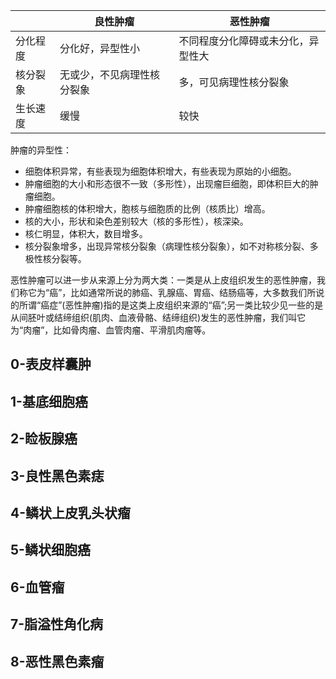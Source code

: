|     | 良性肿瘤   | 恶性肿瘤 | 
|  ----   | ----   | ---- | 
| 分化程度  | 分化好，异型性小 |  不同程度分化障碍或未分化，异型性大    |
| 核分裂象  | 无或少，不见病理性核分裂象 |  多，可见病理性核分裂象    |
| 生长速度  | 缓慢 |  较快    |

肿瘤的异型性：
+ 细胞体积异常，有些表现为细胞体积增大，有些表现为原始的小细胞。
+ 肿瘤细胞的大小和形态很不一致（多形性），出现瘤巨细胞，即体积巨大的肿瘤细胞。
+ 肿瘤细胞核的体积增大，胞核与细胞质的比例（核质比）增高。
+ 核的大小，形状和染色差别较大（核的多形性），核深染。
+ 核仁明显，体积大，数目增多。
+ 核分裂象增多，出现异常核分裂象（病理性核分裂象），如不对称核分裂、多极性核分裂等。

恶性肿瘤可以进一步从来源上分为两大类：一类是从上皮组织发生的恶性肿瘤，我们称它为“癌”，比如通常所说的肺癌、乳腺癌、胃癌、结肠癌等，大多数我们所说的所谓“癌症”(恶性肿瘤)指的是这类上皮组织来源的“癌”;另一类比较少见一些的是从间胚叶或结缔组织(肌肉、血液骨骼、结缔组织)发生的恶性肿瘤，我们叫它为“肉瘤”，比如骨肉瘤、血管肉瘤、平滑肌肉瘤等。

## 0-表皮样囊肿

## 1-基底细胞癌

## 2-睑板腺癌

## 3-良性黑色素痣 

## 4-鳞状上皮乳头状瘤

## 5-鳞状细胞癌     

## 6-血管瘤			     

## 7-脂溢性角化病    

## 8-恶性黑色素瘤    
